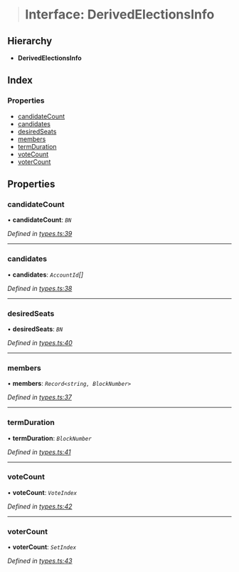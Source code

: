 > # Interface: DerivedElectionsInfo

## Hierarchy

* **DerivedElectionsInfo**

## Index

### Properties

* [candidateCount](_types_.derivedelectionsinfo.md#candidatecount)
* [candidates](_types_.derivedelectionsinfo.md#candidates)
* [desiredSeats](_types_.derivedelectionsinfo.md#desiredseats)
* [members](_types_.derivedelectionsinfo.md#members)
* [termDuration](_types_.derivedelectionsinfo.md#termduration)
* [voteCount](_types_.derivedelectionsinfo.md#votecount)
* [voterCount](_types_.derivedelectionsinfo.md#votercount)

## Properties

###  candidateCount

• **candidateCount**: *`BN`*

*Defined in [types.ts:39](https://github.com/polkadot-js/api/blob/657d241/packages/api-derive/src/types.ts#L39)*

___

###  candidates

• **candidates**: *`AccountId`[]*

*Defined in [types.ts:38](https://github.com/polkadot-js/api/blob/657d241/packages/api-derive/src/types.ts#L38)*

___

###  desiredSeats

• **desiredSeats**: *`BN`*

*Defined in [types.ts:40](https://github.com/polkadot-js/api/blob/657d241/packages/api-derive/src/types.ts#L40)*

___

###  members

• **members**: *`Record<string, BlockNumber>`*

*Defined in [types.ts:37](https://github.com/polkadot-js/api/blob/657d241/packages/api-derive/src/types.ts#L37)*

___

###  termDuration

• **termDuration**: *`BlockNumber`*

*Defined in [types.ts:41](https://github.com/polkadot-js/api/blob/657d241/packages/api-derive/src/types.ts#L41)*

___

###  voteCount

• **voteCount**: *`VoteIndex`*

*Defined in [types.ts:42](https://github.com/polkadot-js/api/blob/657d241/packages/api-derive/src/types.ts#L42)*

___

###  voterCount

• **voterCount**: *`SetIndex`*

*Defined in [types.ts:43](https://github.com/polkadot-js/api/blob/657d241/packages/api-derive/src/types.ts#L43)*